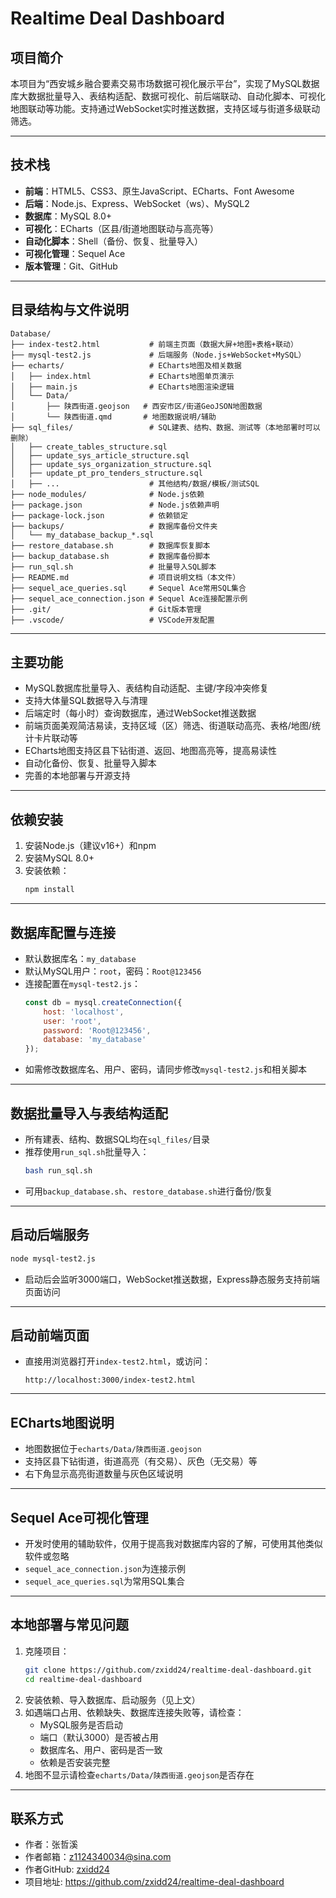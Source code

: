 # Realtime Deal Dashboard

## 项目简介

本项目为“西安城乡融合要素交易市场数据可视化展示平台”，实现了MySQL数据库大数据批量导入、表结构适配、数据可视化、前后端联动、自动化脚本、可视化地图联动等功能。支持通过WebSocket实时推送数据，支持区域与街道多级联动筛选。

---

## 技术栈

- **前端**：HTML5、CSS3、原生JavaScript、ECharts、Font Awesome
- **后端**：Node.js、Express、WebSocket（ws）、MySQL2
- **数据库**：MySQL 8.0+
- **可视化**：ECharts（区县/街道地图联动与高亮等）
- **自动化脚本**：Shell（备份、恢复、批量导入）
- **可视化管理**：Sequel Ace
- **版本管理**：Git、GitHub

---

## 目录结构与文件说明

```
Database/
├── index-test2.html           # 前端主页面（数据大屏+地图+表格+联动）
├── mysql-test2.js             # 后端服务（Node.js+WebSocket+MySQL）
├── echarts/                   # ECharts地图及相关数据
│   ├── index.html             # ECharts地图单页演示
│   ├── main.js                # ECharts地图渲染逻辑
│   └── Data/
│       ├── 陕西街道.geojson   # 西安市区/街道GeoJSON地图数据
│       └── 陕西街道.qmd       # 地图数据说明/辅助
├── sql_files/                 # SQL建表、结构、数据、测试等（本地部署时可以删除）
│   ├── create_tables_structure.sql
│   ├── update_sys_article_structure.sql
│   ├── update_sys_organization_structure.sql
│   ├── update_pt_pro_tenders_structure.sql
│   ├── ...                    # 其他结构/数据/模板/测试SQL
├── node_modules/              # Node.js依赖
├── package.json               # Node.js依赖声明
├── package-lock.json          # 依赖锁定
├── backups/                   # 数据库备份文件夹
│   └── my_database_backup_*.sql
├── restore_database.sh        # 数据库恢复脚本
├── backup_database.sh         # 数据库备份脚本
├── run_sql.sh                 # 批量导入SQL脚本
├── README.md                  # 项目说明文档（本文件）
├── sequel_ace_queries.sql     # Sequel Ace常用SQL集合
├── sequel_ace_connection.json # Sequel Ace连接配置示例
├── .git/                      # Git版本管理
├── .vscode/                   # VSCode开发配置
```

---

## 主要功能

- MySQL数据库批量导入、表结构自动适配、主键/字段冲突修复
- 支持大体量SQL数据导入与清理
- 后端定时（每小时）查询数据库，通过WebSocket推送数据
- 前端页面美观简洁易读，支持区域（区）筛选、街道联动高亮、表格/地图/统计卡片联动等
- ECharts地图支持区县下钻街道、返回、地图高亮等，提高易读性
- 自动化备份、恢复、批量导入脚本
- 完善的本地部署与开源支持

---

## 依赖安装

1. 安装Node.js（建议v16+）和npm
2. 安装MySQL 8.0+
3. 安装依赖：
   ```bash
   npm install
   ```

---

## 数据库配置与连接

- 默认数据库名：`my_database`
- 默认MySQL用户：`root`，密码：`Root@123456`
- 连接配置在`mysql-test2.js`：
  ```js
  const db = mysql.createConnection({
      host: 'localhost',
      user: 'root',
      password: 'Root@123456',
      database: 'my_database'
  });
  ```
- 如需修改数据库名、用户、密码，请同步修改`mysql-test2.js`和相关脚本

---

## 数据批量导入与表结构适配

- 所有建表、结构、数据SQL均在`sql_files/`目录
- 推荐使用`run_sql.sh`批量导入：
  ```bash
  bash run_sql.sh
  ```
- 可用`backup_database.sh`、`restore_database.sh`进行备份/恢复

---

## 启动后端服务

```bash
node mysql-test2.js
```
- 启动后会监听3000端口，WebSocket推送数据，Express静态服务支持前端页面访问

---

## 启动前端页面

- 直接用浏览器打开`index-test2.html`，或访问：
  ```
  http://localhost:3000/index-test2.html
  ```
---

## ECharts地图说明

- 地图数据位于`echarts/Data/陕西街道.geojson`
- 支持区县下钻街道，街道高亮（有交易）、灰色（无交易）等
- 右下角显示高亮街道数量与灰色区域说明

---

## Sequel Ace可视化管理

- 开发时使用的辅助软件，仅用于提高我对数据库内容的了解，可使用其他类似软件或忽略
- `sequel_ace_connection.json`为连接示例
- `sequel_ace_queries.sql`为常用SQL集合

---

## 本地部署与常见问题

1. 克隆项目：
   ```bash
   git clone https://github.com/zxidd24/realtime-deal-dashboard.git
   cd realtime-deal-dashboard
   ```
2. 安装依赖、导入数据库、启动服务（见上文）
3. 如遇端口占用、依赖缺失、数据库连接失败等，请检查：
   - MySQL服务是否启动
   - 端口（默认3000）是否被占用
   - 数据库名、用户、密码是否一致
   - 依赖是否安装完整
4. 地图不显示请检查`echarts/Data/陕西街道.geojson`是否存在


---

## 联系方式
- 作者：张哲溪
- 作者邮箱：z1124340034@sina.com
- 作者GitHub: [zxidd24](https://github.com/zxidd24)
- 项目地址: https://github.com/zxidd24/realtime-deal-dashboard 